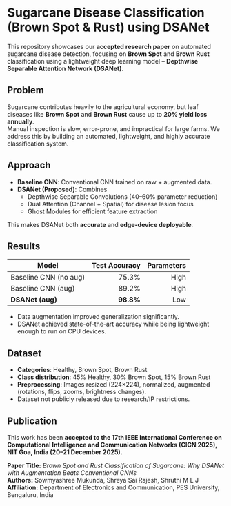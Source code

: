 # Sugarcane Disease Classification (Brown Spot & Rust) using DSANet

This repository showcases our **accepted research paper** on automated sugarcane disease detection, focusing on **Brown Spot** and **Brown Rust** classification using a lightweight deep learning model – **Depthwise Separable Attention Network (DSANet)**.



## Problem
Sugarcane contributes heavily to the agricultural economy, but leaf diseases like **Brown Spot** and **Brown Rust** cause up to **20% yield loss annually**.  
Manual inspection is slow, error-prone, and impractical for large farms. We address this by building an automated, lightweight, and highly accurate classification system.



## Approach
- **Baseline CNN**: Conventional CNN trained on raw + augmented data.  
- **DSANet (Proposed)**: Combines  
  - Depthwise Separable Convolutions (40–60% parameter reduction)  
  - Dual Attention (Channel + Spatial) for disease lesion focus  
  - Ghost Modules for efficient feature extraction  

This makes DSANet both **accurate** and **edge-device deployable**.



## Results
| Model                  | Test Accuracy | Parameters |
|-------------------------|--------------:|-----------:|
| Baseline CNN (no aug)  | 75.3%         | High       |
| Baseline CNN (aug)     | 89.2%         | High       |
| **DSANet (aug)**       | **98.8%**     | Low        |

- Data augmentation improved generalization significantly.  
- DSANet achieved state-of-the-art accuracy while being lightweight enough to run on CPU devices.  



## Dataset
- **Categories**: Healthy, Brown Spot, Brown Rust  
- **Class distribution**: 45% Healthy, 30% Brown Spot, 15% Brown Rust  
- **Preprocessing**: Images resized (224×224), normalized, augmented (rotations, flips, zooms, brightness changes).  
- Dataset not publicly released due to research/IP restrictions.



## Publication
This work has been **accepted to the 17th IEEE International Conference on Computational Intelligence and Communication Networks (CICN 2025), NIT Goa, India (20–21 December 2025).**

**Paper Title:** *Brown Spot and Rust Classification of Sugarcane: Why DSANet with Augmentation Beats Conventional CNNs*  
**Authors:** Sowmyashree Mukunda, Shreya Sai Rajesh, Shruthi M L J  
**Affiliation:** Department of Electronics and Communication, PES University, Bengaluru, India  


